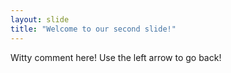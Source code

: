 ```yaml
---
layout: slide
title: "Welcome to our second slide!"
---
```

Witty comment here!
Use the left arrow to go back!
